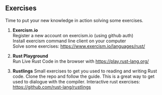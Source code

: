 ## Exercises

Time to put your new knowledge in action solving some exercises.

1) **Exercism.io**  
   Register a new account on exercism.io (using github auth)  
   Install exercism command line client on your computer  
   Solve some exercises:  https://www.exercism.io/languages/rust/ 

2) **Rust Playground**  
   Run Live Rust Code in the browser with https://play.rust-lang.org/

3) **Rustlings**
   Small exercises to get you used to reading and writing Rust code.
   Clone the repo and follow the guide.
   This is a great way to get used to dialogue with the compiler.
   Interactive rust exercises: https://github.com/rust-lang/rustlings 